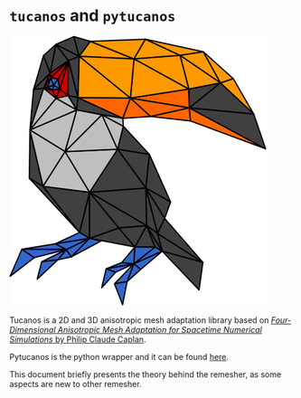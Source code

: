 # `tucanos` and `pytucanos`

![Tucanos](images/tucano.svg)

Tucanos is a 2D and 3D anisotropic mesh adaptation library based on [*Four-Dimensional Anisotropic Mesh Adaptation for
Spacetime Numerical Simulations* by
Philip Claude Caplan](https://www.cs.middlebury.edu/~pcaplan/docs/Caplan_2019_PhD.pdf).

Pytucanos is the python wrapper and it can be found [here](https://github.com/tucanos/pytucanos).

This document briefly presents the theory behind the remesher, as some aspects are new to other remesher.
